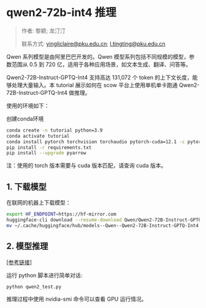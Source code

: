 # qwen2-72b-int4 推理

> 作者: 黎颖; 龙汀汀
>
> 联系方式: yingliclaire@pku.edu.cn;   l.tingting@pku.edu.cn


Qwen 系列模型是由阿里巴巴开发的。Qwen 模型系列包括不同规模的模型，参数范围从 0.5 到 720 亿，适用于各种应用场景，如文本生成、翻译、问答等。

Qwen2-72B-Instruct-GPTQ-Int4 支持高达 131,072 个 token 的上下文长度，能够处理大量输入。本 tutorial 展示如何在 scow 平台上使用单机单卡跑通 Qwen2-72B-Instruct-GPTQ-Int4 做推理。


使用的环境如下：

创建conda环境

```bash
conda create -n tutorial python=3.9
conda activate tutorial
conda install pytorch torchvision torchaudio pytorch-cuda=12.1 -c pytorch -c nvidia
pip install -r requirements.txt
pip install --upgrade pyarrow
```

注：使用的 torch 版本需要与 cuda 版本匹配，请查询 cuda 版本。

## 1. 下载模型

在联网的机器上下载模型：

```bash
export HF_ENDPOINT=https://hf-mirror.com
huggingface-cli download --resume-download Qwen/Qwen2-72B-Instruct-GPTQ-Int4
mv ~/.cache/huggingface/hub/models--Qwen--Qwen2-72B-Instruct-GPTQ-Int4 models/ # 移动到自定义目录下
```

## 2. 模型推理

[[参考链接]](https://huggingface.co/Qwen/Qwen2-72B-Instruct-GPTQ-Int4)

运行 python 脚本进行简单对话:

```bash
python qwen2_test.py
```

推理过程中使用 nvidia-smi 命令可以查看 GPU 运行情况。
